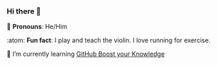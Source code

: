 ### Hi there 👋

<!--
**runVprog/runVprog** is a ✨ _special_ ✨ repository because its `README.md` (this file) appears on your GitHub profile.



- 🔭 I’m currently working on ...
- 🌱 I’m currently learning ...
- 👯 I’m looking to collaborate on ...
- 🤔 I’m looking for help with ...
- 💬 Ask me about ...
- 📫 How to reach me: ...
- 😄 Pronouns: ...
- ⚡ Fun fact: ...
-->
👨 **Pronouns**: He/Him

:atom: **Fun fact**: I play and teach the violin. I love running for exercise.

🧠 I’m currently learning [GitHub Boost your Knowledge](https://microverse.notion.site/Git-GitHub-Boost-your-knowledge-ca7e2d017f2e49c6816d1784e70a68e9)
